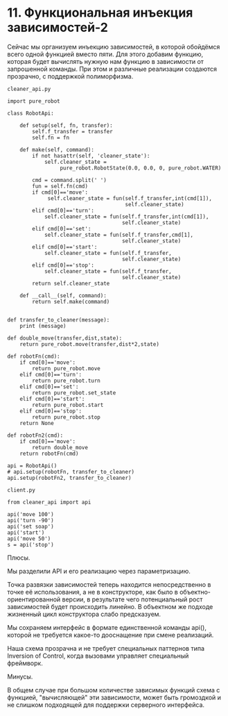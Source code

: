 # 11. Функциональная инъекция зависимостей-2

Сейчас мы организуем инъекцию зависимостей, в которой обойдёмся всего одной функцией вместо пяти. Для этого добавим функцию, которая будет вычислять нужную нам функцию в зависимости от запрошенной команды. При этом и различные реализации создаются прозрачно, с поддержкой полиморфизма.

```
cleaner_api.py

import pure_robot

class RobotApi:

    def setup(self, fn, transfer):
        self.f_transfer = transfer
        self.fn = fn

    def make(self, command):
        if not hasattr(self, 'cleaner_state'):
            self.cleaner_state = 
                 pure_robot.RobotState(0.0, 0.0, 0, pure_robot.WATER)

        cmd = command.split(' ')
        fun = self.fn(cmd)
        if cmd[0]=='move':
             self.cleaner_state = fun(self.f_transfer,int(cmd[1]), 
                                      self.cleaner_state) 
        elif cmd[0]=='turn':
            self.cleaner_state = fun(self.f_transfer,int(cmd[1]), 
                                     self.cleaner_state)
        elif cmd[0]=='set':
            self.cleaner_state = fun(self.f_transfer,cmd[1], 
                                     self.cleaner_state) 
        elif cmd[0]=='start':
            self.cleaner_state = fun(self.f_transfer, 
                                     self.cleaner_state)
        elif cmd[0]=='stop':
            self.cleaner_state = fun(self.f_transfer, 
                                     self.cleaner_state)
        return self.cleaner_state

    def __call__(self, command):
        return self.make(command)


def transfer_to_cleaner(message):
    print (message)

def double_move(transfer,dist,state):
    return pure_robot.move(transfer,dist*2,state)

def robotFn(cmd):
    if cmd[0]=='move':
        return pure_robot.move
    elif cmd[0]=='turn':
        return pure_robot.turn  
    elif cmd[0]=='set':
        return pure_robot.set_state 
    elif cmd[0]=='start':
        return pure_robot.start
    elif cmd[0]=='stop':
        return pure_robot.stop 
    return None

def robotFn2(cmd):
    if cmd[0]=='move':
        return double_move
    return robotFn(cmd)

api = RobotApi()    
# api.setup(robotFn, transfer_to_cleaner)
api.setup(robotFn2, transfer_to_cleaner)
```

```
client.py

from cleaner_api import api

api('move 100')
api('turn -90')
api('set soap')
api('start')
api('move 50')
s = api('stop')
```
Плюсы.

Мы разделили API и его реализацию через параметризацию.

Точка развязки зависимостей теперь находится непосредственно в точке её использования, а не в конструкторе, как было в объектно-ориентированной версии, в результате чего потенциальный рост зависимостей будет происходить линейно. В объектном же подходе жизненный цикл конструктора слабо предсказуем.

Мы сохраняем интерфейс в формате единственной команды api(), которой не требуется какое-то дооснащение при смене реализаций.

Наша схема прозрачна и не требует специальных паттернов типа Inversion of Control, когда вызовами управляет специальный фреймворк.

Минусы.

В общем случае при большом количестве зависимых функций схема с функцией, "вычисляющей" эти зависимости, может быть громоздкой и не слишком подходящей для поддержки серверного интерфейса.